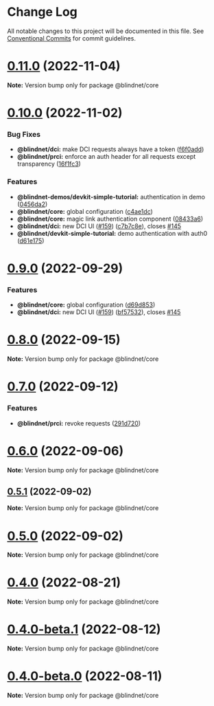 # Change Log

All notable changes to this project will be documented in this file.
See [Conventional Commits](https://conventionalcommits.org) for commit guidelines.

# [0.11.0](https://github.com/blindnet-io/privacy-components-web/compare/v0.10.0...v0.11.0) (2022-11-04)

**Note:** Version bump only for package @blindnet/core





# [0.10.0](https://github.com/blindnet-io/privacy-components-web/compare/v0.9.0...v0.10.0) (2022-11-02)


### Bug Fixes

* **@blindnet/dci:** make DCI requests always have a token ([f6f0add](https://github.com/blindnet-io/privacy-components-web/commit/f6f0add8f2b1dc56c7d323255b484f24f91d62e2))
* **@blindnet/prci:** enforce an auth header for all requests except transparency ([16f1fc3](https://github.com/blindnet-io/privacy-components-web/commit/16f1fc3314d0d090aa49cfc01a7667150f1c11ed))


### Features

* **@blindnet-demos/devkit-simple-tutorial:** authentication in demo ([0456da2](https://github.com/blindnet-io/privacy-components-web/commit/0456da2d16148083a9b9c00b09a52f051f0d8fc9))
* **@blindnet/core:** global configuration ([c4ae1dc](https://github.com/blindnet-io/privacy-components-web/commit/c4ae1dce0cd5936df6b4170d24b7788ddb62c675))
* **@blindnet/core:** magic link authentication component ([08433a6](https://github.com/blindnet-io/privacy-components-web/commit/08433a6f453112f45ab8d98cea861f98bf1314a5))
* **@blindnet/dci:** new DCI UI ([#159](https://github.com/blindnet-io/privacy-components-web/issues/159)) ([c7b7c8e](https://github.com/blindnet-io/privacy-components-web/commit/c7b7c8ea57802e57a4080452cf4eb565d0899628)), closes [#145](https://github.com/blindnet-io/privacy-components-web/issues/145)
* **@blindnet/devkit-simple-tutorial:** demo authentication with auth0 ([d61e175](https://github.com/blindnet-io/privacy-components-web/commit/d61e1753961ef5d8bc962855d248be7df20f0bb9))





# [0.9.0](https://github.com/blindnet-io/privacy-components-web/compare/v0.8.1...v0.9.0) (2022-09-29)


### Features

* **@blindnet/core:** global configuration ([d69d853](https://github.com/blindnet-io/privacy-components-web/commit/d69d8539d6a19614ac3bbf1d4b7d2bea63ba6bf3))
* **@blindnet/dci:** new DCI UI ([#159](https://github.com/blindnet-io/privacy-components-web/issues/159)) ([bf57532](https://github.com/blindnet-io/privacy-components-web/commit/bf57532686c1e5a430dc9f3a53af4c1b217e188e)), closes [#145](https://github.com/blindnet-io/privacy-components-web/issues/145)





# [0.8.0](https://github.com/blindnet-io/privacy-components-web/compare/v0.7.0...v0.8.0) (2022-09-15)

**Note:** Version bump only for package @blindnet/core





# [0.7.0](https://github.com/blindnet-io/privacy-components-web/compare/v0.6.1...v0.7.0) (2022-09-12)


### Features

* **@blindnet/prci:** revoke requests ([291d720](https://github.com/blindnet-io/privacy-components-web/commit/291d7205df2b14009dc3dd85386bad2bd3060d6f))





# [0.6.0](https://github.com/blindnet-io/privacy-components-web/compare/v0.5.1...v0.6.0) (2022-09-06)

**Note:** Version bump only for package @blindnet/core





## [0.5.1](https://github.com/blindnet-io/privacy-components-web/compare/v0.5.0...v0.5.1) (2022-09-02)

**Note:** Version bump only for package @blindnet/core





# [0.5.0](https://github.com/blindnet-io/privacy-components-web/compare/v0.4.0...v0.5.0) (2022-09-02)

**Note:** Version bump only for package @blindnet/core





# [0.4.0](https://github.com/blindnet-io/privacy-components-web/compare/v0.4.0-beta.7...v0.4.0) (2022-08-21)

**Note:** Version bump only for package @blindnet/core





# [0.4.0-beta.1](https://github.com/blindnet-io/privacy-components-web/compare/v0.4.0-beta.0...v0.4.0-beta.1) (2022-08-12)

**Note:** Version bump only for package @blindnet/core





# [0.4.0-beta.0](https://github.com/blindnet-io/privacy-components-web/compare/v0.4.0-alpha.1...v0.4.0-beta.0) (2022-08-11)

**Note:** Version bump only for package @blindnet/core
